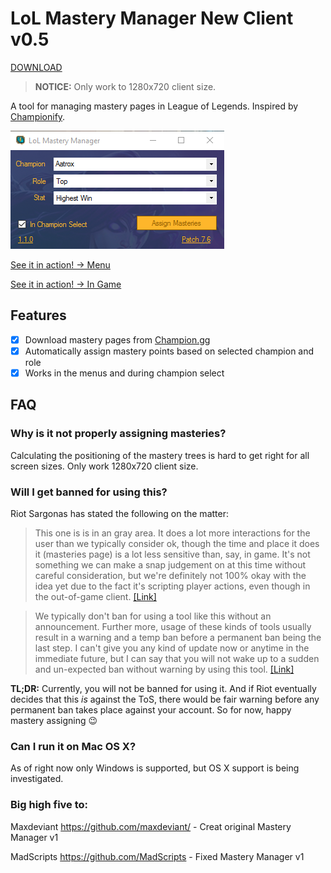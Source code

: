 LoL Mastery Manager New Client v0.5
===================

[DOWNLOAD](https://github.com/dewster/lol-mastery-manager-new-client/releases/latest)

> **NOTICE:** Only work to 1280x720 client size.

A tool for managing mastery pages in League of Legends. Inspired by [Championify](https://github.com/dustinblackman/Championify).

![screenshot ](Screenshot.png)

[See it in action! -> Menu](https://raw.githubusercontent.com/dewster/lol-mastery-manager-master-new-client/master/Example%201%20-%20Menu.gif)


[See it in action! -> In Game](https://raw.githubusercontent.com/dewster/lol-mastery-manager-master-new-client/master/Example%201%20-%20In%20Game.gif)

Features
--------
- [x] Download mastery pages from [Champion.gg](http://champion.gg/)
- [x] Automatically assign mastery points based on selected champion and role
- [x] Works in the menus and during champion select

FAQ
---

### Why is it not properly assigning masteries?
Calculating the positioning of the mastery trees is hard to get right for all screen sizes. Only work 1280x720 client size.
### Will I get banned for using this?
Riot Sargonas has stated the following on the matter:

>This one is is in an gray area. It does a lot more interactions for the user than we typically consider ok, though the time and place it does it (masteries page) is a lot less sensitive than, say, in game.
It's not something we can make a snap judgement on at this time without careful consideration, but we're definitely not 100% okay with the idea yet due to the fact it's scripting player actions, even though in the out-of-game client. [[Link]](https://www.reddit.com/r/leagueoflegends/comments/3oeb8q/just_made_a_tool_for_automatically_creating/cvx7hm3)

>We typically don't ban for using a tool like this without an announcement. Further more, usage of these kinds of tools usually result in a warning and a temp ban before a permanent ban being the last step.
I can't give you any kind of update now or anytime in the immediate future, but I can say that you will not wake up to a sudden and un-expected ban without warning by using this tool. [[Link]](https://www.reddit.com/r/leagueoflegends/comments/3oeb8q/just_made_a_tool_for_automatically_creating/cw03o71)

**TL;DR:** Currently, you will not be banned for using it. And if Riot eventually decides that this *is* against the ToS, there would be fair warning before any permanent ban takes place against your account. So for now, happy mastery assigning :wink:

### Can I run it on Mac OS X?
As of right now only Windows is supported, but OS X support is being investigated.

### Big high five to:
 Maxdeviant https://github.com/maxdeviant/ - Creat original Mastery Manager v1


 MadScripts https://github.com/MadScripts - Fixed Mastery Manager v1
